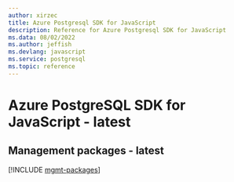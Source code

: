 ```yaml
---
author: xirzec
title: Azure Postgresql SDK for JavaScript
description: Reference for Azure Postgresql SDK for JavaScript
ms.data: 08/02/2022
ms.author: jeffish
ms.devlang: javascript
ms.service: postgresql
ms.topic: reference
---
```

# Azure PostgreSQL SDK for JavaScript - latest

## Management packages - latest
[!INCLUDE [mgmt-packages](postgresql-mgmt-index.md)]